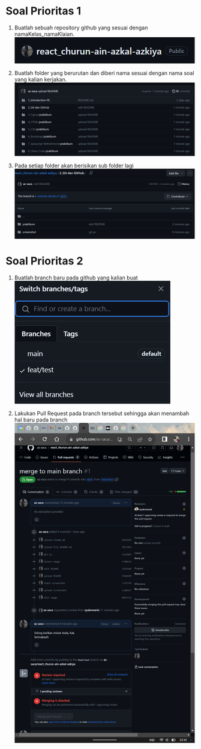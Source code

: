 # Soal Prioritas 1

1. Buatlah sebuah repository github yang sesuai dengan namaKelas_namaKlaian.
   ![](nama-repo.png)

2. Buatlah folder yang berurutan dan diberi nama sesuai dengan nama soal yang kalian kerjakan.
   ![](folders.png)

3. Pada setiap folder akan berisikan sub folder lagi
   ![](practice-n-ss.png)

# Soal Prioritas 2

1. Buatlah branch baru pada github yang kalian buat
   ![](new-branch.png)
   
3. Lakukan Pull Request pada branch tersebut sehingga akan menambah hal baru pada branch
   ![](PR.png)
